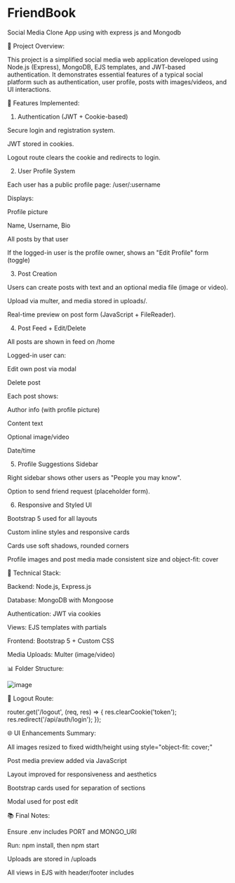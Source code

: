 # FriendBook
Social Media Clone App using with express js and Mongodb

🔧 Project Overview:

This project is a simplified social media web application developed using Node.js (Express), MongoDB, EJS templates, and JWT-based authentication. It demonstrates essential features of a typical social platform such as authentication, user profile, posts with images/videos, and UI interactions.

📑 Features Implemented:

1. Authentication (JWT + Cookie-based)

Secure login and registration system.

JWT stored in cookies.

Logout route clears the cookie and redirects to login.

2. User Profile System

Each user has a public profile page: /user/:username

Displays:

Profile picture

Name, Username, Bio

All posts by that user

If the logged-in user is the profile owner, shows an "Edit Profile" form (toggle)

3. Post Creation

Users can create posts with text and an optional media file (image or video).

Upload via multer, and media stored in uploads/.

Real-time preview on post form (JavaScript + FileReader).

4. Post Feed + Edit/Delete

All posts are shown in feed on /home

Logged-in user can:

Edit own post via modal

Delete post

Each post shows:

Author info (with profile picture)

Content text

Optional image/video

Date/time

5. Profile Suggestions Sidebar

Right sidebar shows other users as "People you may know".

Option to send friend request (placeholder form).

6. Responsive and Styled UI

Bootstrap 5 used for all layouts

Custom inline styles and responsive cards

Cards use soft shadows, rounded corners

Profile images and post media made consistent size and object-fit: cover

💪 Technical Stack:

Backend: Node.js, Express.js

Database: MongoDB with Mongoose

Authentication: JWT via cookies

Views: EJS templates with partials

Frontend: Bootstrap 5 + Custom CSS

Media Uploads: Multer (image/video)

📊 Folder Structure:

![image](https://github.com/user-attachments/assets/8c4cded9-d85d-47c5-b3b8-17b6ec1acb0f)

🚪 Logout Route:

router.get('/logout', (req, res) => {
  res.clearCookie('token');
  res.redirect('/api/auth/login');
});

🌐 UI Enhancements Summary:

All images resized to fixed width/height using style="object-fit: cover;"

Post media preview added via JavaScript

Layout improved for responsiveness and aesthetics

Bootstrap cards used for separation of sections

Modal used for post edit

📚 Final Notes:

Ensure .env includes PORT and MONGO_URI

Run: npm install, then npm start

Uploads are stored in /uploads

All views in EJS with header/footer includes
